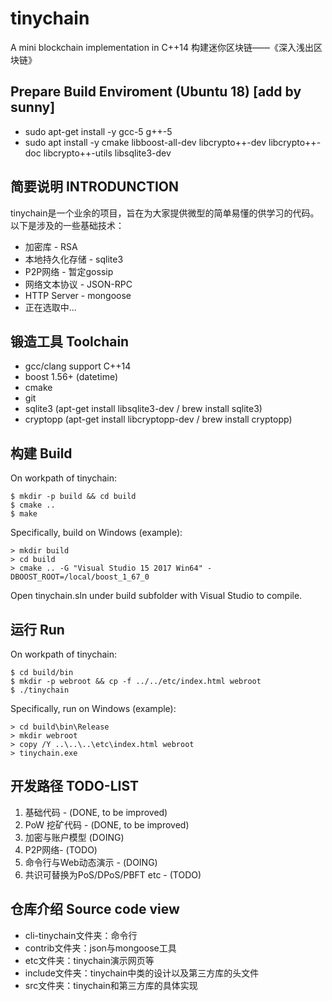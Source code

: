 # tinychain
A mini blockchain implementation in C++14 构建迷你区块链——《深入浅出区块链》

## Prepare Build Enviroment (Ubuntu 18) [add by sunny]
* sudo apt-get install -y gcc-5 g++-5
* sudo apt install -y cmake libboost-all-dev libcrypto++-dev libcrypto++-doc libcrypto++-utils libsqlite3-dev

## 简要说明 INTRODUNCTION
tinychain是一个业余的项目，旨在为大家提供微型的简单易懂的供学习的代码。
以下是涉及的一些基础技术：
* 加密库 - RSA
* 本地持久化存储 - sqlite3
* P2P网络 - 暂定gossip
* 网络文本协议 - JSON-RPC
* HTTP Server - mongoose
* 正在选取中...

## 锻造工具 Toolchain
* gcc/clang support C++14
* boost 1.56+ (datetime)
* cmake
* git
* sqlite3 (apt-get install libsqlite3-dev / brew install sqlite3)
* cryptopp (apt-get install libcryptopp-dev / brew install cryptopp)

## 构建 Build
On workpath of tinychain:
```
$ mkdir -p build && cd build
$ cmake ..
$ make
```

Specifically, build on Windows (example):
```
> mkdir build
> cd build
> cmake .. -G "Visual Studio 15 2017 Win64" -DBOOST_ROOT=/local/boost_1_67_0
```
Open tinychain.sln under build subfolder with Visual Studio to compile.

## 运行 Run
On workpath of tinychain:
```
$ cd build/bin
$ mkdir -p webroot && cp -f ../../etc/index.html webroot
$ ./tinychain
```

Specifically, run on Windows (example):
```
> cd build\bin\Release
> mkdir webroot
> copy /Y ..\..\..\etc\index.html webroot
> tinychain.exe
```

## 开发路径 TODO-LIST
1. 基础代码 - (DONE, to be improved)
1. PoW 挖矿代码 - (DONE, to be improved)
1. 加密与账户模型 (DOING)
1. P2P网络- (TODO)
1. 命令行与Web动态演示 - (DOING)
1. 共识可替换为PoS/DPoS/PBFT etc - (TODO)

## 仓库介绍 Source code view
* cli-tinychain文件夹：命令行
* contrib文件夹：json与mongoose工具
* etc文件夹：tinychain演示网页等
* include文件夹：tinychain中类的设计以及第三方库的头文件
* src文件夹：tinychain和第三方库的具体实现

